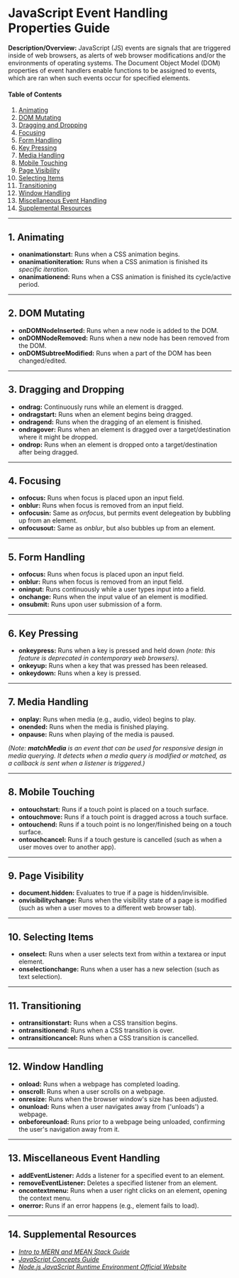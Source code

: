 # JavaScript Event Handling Properties Guide
  
**Description/Overview:** JavaScript (JS) events are signals that are triggered inside of web browsers, as alerts of web browser modifications and/or the environments of operating systems. The Document Object Model (DOM) properties of event handlers enable functions to be assigned to events, which are ran when such events occur for specified elements. 
  
#### Table of Contents
  
1. [Animating](#animating)
2. [DOM Mutating](#dom-mutating)
3. [Dragging and Dropping](#dragging-and-dropping)
4. [Focusing](#focusing)
5. [Form Handling](#form-handling)
6. [Key Pressing](#key-pressing)
7. [Media Handling](#media-handling)
8. [Mobile Touching](#mobile-touching)
9. [Page Visibility](#page-visibility)
10. [Selecting Items](#selecting-items)
11. [Transitioning](#transitioning)
12. [Window Handling](#window-handling)
13. [Miscellaneous Event Handling](#miscellaneous-event-handling)
14. [Supplemental Resources](#supplemental)
  
<hr />

## 1. <a name="animating">Animating</a>

* **onanimationstart:** Runs when a CSS animation begins.
* **onanimationiteration:** Runs when a CSS animation is finished its *specific iteration*.
* **onanimationend:** Runs when a CSS animation is finished its cycle/active period.
  
<hr />
  
## 2. <a name="dom-mutating">DOM Mutating</a>
  
* **onDOMNodeInserted:** Runs when a new node is added to the DOM.  
* **onDOMNodeRemoved:** Runs when a new node has been removed from the DOM.  
* **onDOMSubtreeModified:** Runs when a part of the DOM has been changed/edited.  
  
<hr />
  
## 3. <a name="dragging-and-dropping">Dragging and Dropping</a>
  
* **ondrag:** Continuously runs while an element is dragged.
* **ondragstart:** Runs when an element begins being dragged.
* **ondragend:** Runs when the dragging of an element is finished.
* **ondragover:** Runs when an element is dragged over a target/destination where it might be dropped.
* **ondrop:** Runs when an element is dropped onto a target/destination after being dragged.
  
<hr />

## 4. <a name="focusing">Focusing</a>
  
* **onfocus:** Runs when focus is placed upon an input field.  
* **onblur:** Runs when focus is removed from an input field.  
* **onfocusin:** Same as *onfocus*, but permits event delegeation by bubbling up from an element.  
* **onfocusout:** Same as *onblur*, but also bubbles up from an element.
  
<hr />

## 5. <a name="form-handling">Form Handling</a>

* **onfocus:** Runs when focus is placed upon an input field.  
* **onblur:** Runs when focus is removed from an input field.  
* **oninput:** Runs continuously while a user types input into a field.
* **onchange:** Runs when the input value of an element is modified.
* **onsubmit:** Runs upon user submission of a form.

<hr />

## 6. <a name="key-pressing">Key Pressing</a>
  
* **onkeypress:** Runs when a key is pressed and held down *(note: this feature is deprecated in contemporary web browsers)*.
* **onkeyup:** Runs when a key that was pressed has been released.
* **onkeydown:** Runs when a key is pressed.
  
<hr />

## 7. <a name="media-handling">Media Handling</a>
  
* **onplay:** Runs when media (e.g., audio, video) begins to play.
* **onended:** Runs when the media is finished playing.
* **onpause:** Runs when playing of the media is paused.

*(Note: **matchMedia** is an event that can be used for responsive design in media querying. It detects when a media query is modified or matched, as a callback is sent when a listener is triggered.)*
  
<hr />

## 8. <a name="mobile-touching">Mobile Touching</a>
  
* **ontouchstart:** Runs if a touch point is placed on a touch surface.
* **ontouchmove:** Runs if a touch point is dragged across a touch surface.
* **ontouchend:** Runs if a touch point is no longer/finished being on a touch surface.
* **ontouchcancel:** Runs if a touch gesture is cancelled (such as when a user moves over to another app).
  
<hr />

## 9. <a name="page-visibility">Page Visibility</a>
  
* **document.hidden:** Evaluates to true if a page is hidden/invisible.
* **onvisibilitychange:** Runs when the visibility state of a page is modified (such as when a user moves to a different web browser tab).
  
<hr />

## 10. <a name="selecting-items">Selecting Items</a>

* **onselect:** Runs when a user selects text from within a textarea or input element. 
* **onselectionchange:** Runs when a user has a new selection (such as text selection).
  
<hr />

## 11. <a name="transitioning">Transitioning</a>

* **ontransitionstart:** Runs when a CSS transition begins.
* **ontransitionend:** Runs when a CSS transition is over.
* **ontransitioncancel:** Runs when a CSS transition is cancelled.
  
<hr />

## 12. <a name="window-handling">Window Handling</a>

* **onload:** Runs when a webpage has completed loading.
* **onscroll:** Runs when a user scrolls on a webpage.
* **onresize:** Runs when the browser window's size has been adjusted.
* **onunload:** Runs when a user navigates away from ('unloads') a webpage.
* **onbeforeunload:** Runs prior to a webpage being unloaded, confirming the user's navigation away from it.

<hr />

## 13. <a name="miscellaneous-event-handling">Miscellaneous Event Handling</a>
  
* **addEventListener:** Adds a listener for a specified event to an element.
* **removeEventListener:** Deletes a specified listener from an element. 
* **oncontextmenu:** Runs when a user right clicks on an element, opening the context menu.
* **onerror:** Runs if an error happens (e.g., element fails to load).

<hr />

## 14. <a name="supplemental">Supplemental Resources</a>

* *[Intro to MERN and MEAN Stack Guide](https://github.com/chaseofthejungle/intro-to-mern-and-mean-stack)*
* *[JavaScript Concepts Guide](https://github.com/chaseofthejungle/js-concepts-guide)*
* *[Node.js JavaScript Runtime Environment Official Website](https://nodejs.org/en)*
